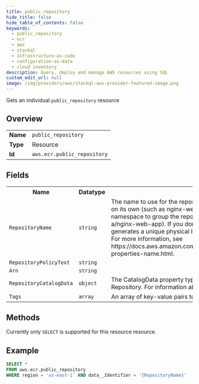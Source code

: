 ```yaml
---
title: public_repository
hide_title: false
hide_table_of_contents: false
keywords:
  - public_repository
  - ecr
  - aws
  - stackql
  - infrastructure-as-code
  - configuration-as-data
  - cloud inventory
description: Query, deploy and manage AWS resources using SQL
custom_edit_url: null
image: /img/providers/aws/stackql-aws-provider-featured-image.png
---
```

Gets an individual <code>public_repository</code> resource

## Overview
<table><tbody>
<tr><td><b>Name</b></td><td><code>public_repository</code></td></tr>
<tr><td><b>Type</b></td><td>Resource</td></tr>
<tr><td><b>Id</b></td><td><code>aws.ecr.public_repository</code></td></tr>
</tbody></table>

## Fields
<table><tbody>
<tr><th>Name</th><th>Datatype</th><th>Description</th></tr>
<tr><td><code>RepositoryName</code></td><td><code>string</code></td><td>The name to use for the repository. The repository name may be specified on its own (such as nginx-web-app) or it can be prepended with a namespace to group the repository into a category (such as project-a/nginx-web-app). If you don't specify a name, AWS CloudFormation generates a unique physical ID and uses that ID for the repository name. For more information, see https://docs.aws.amazon.com/AWSCloudFormation/latest/UserGuide/aws-properties-name.html.</td></tr><tr><td><code>RepositoryPolicyText</code></td><td><code>string</code></td><td></td></tr><tr><td><code>Arn</code></td><td><code>string</code></td><td></td></tr><tr><td><code>RepositoryCatalogData</code></td><td><code>object</code></td><td>The CatalogData property type specifies Catalog data for ECR Public Repository. For information about Catalog Data, see <link></td></tr><tr><td><code>Tags</code></td><td><code>array</code></td><td>An array of key-value pairs to apply to this resource.</td></tr>
</tbody></table>

## Methods
Currently only <code>SELECT</code> is supported for this resource resource.

## Example
```sql
SELECT * 
FROM aws.ecr.public_repository
WHERE region = 'us-east-1' AND data__Identifier = '{RepositoryName}'
```
